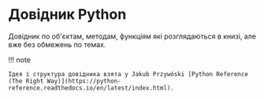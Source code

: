 # Довідник Python

Довідник по об'єктам, методам, функціям які розглядаються в книзі, але вже без
обмежень по темах.

!!! note

	Ідея і структура довідника взята у Jakub Przywóski [Python Reference (The Right Way)](https://python-reference.readthedocs.io/en/latest/index.html).

